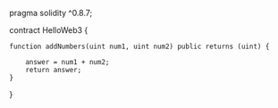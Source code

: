 pragma solidity ^0.8.7;

contract HelloWeb3 {

    function addNumbers(uint num1, uint num2) public returns (uint) {

        answer = num1 + num2;
        return answer;
    }

}
